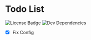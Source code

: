 # Todo List  
![License Badge](https://img.shields.io/github/license/aguin467/importExportJS) ![Dev Dependencies](https://img.shields.io/david/dev/aguin467/importExportJS)

- [x] Fix Config
